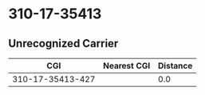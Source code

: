# 310-17-35413
## Unrecognized Carrier


| CGI | Nearest CGI | Distance |
|-----|-------------|----------|
| 310-17-35413-427 |  | 0.0 |
